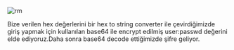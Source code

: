 ![rm](https://raw.githubusercontent.com/C10ud-0/ctf/master/rootme/network/ethernet/eth.png)

Bize verilen hex değerlerini bir hex to string converter ile çevirdiğimizde giriş yapmak için kullanılan base64 ile encrypt edilmiş user:passwd değerini elde ediyoruz.Daha sonra base64 decode ettiğimizde şifre geliyor.
